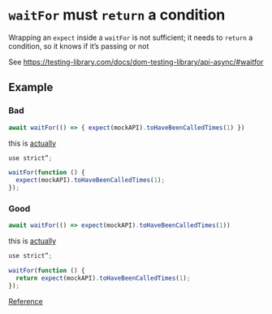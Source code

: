 # `waitFor` must `return` a condition

Wrapping an `expect` inside a `waitFor` is not sufficient; it needs to `return` a condition, so it knows if it’s passing or not

See https://testing-library.com/docs/dom-testing-library/api-async/#waitfor

## Example

### Bad

```ts
await waitFor(() => { expect(mockAPI).toHaveBeenCalledTimes(1) })
```

this is [actually](https://babeljs.io/repl/#?browsers=defaults%2C%20not%20ie%2011%2C%20not%20ie_mob%2011&build=&builtIns=false&corejs=false&spec=false&loose=false&code_lz=O4QwlgLgYg9gTgCgQSgAQF4B8qDeBTADwAc8BjCBAWxlIGsBBABQElkA6CGACRADc8AQnjwA7AMIgANpLwATACphKeAM4IAjMgC-yIA&debug=false&forceAllTransforms=false&shippedProposals=false&circleciRepo=&evaluate=true&fileSize=false&timeTravel=false&sourceType=module&lineWrap=true&presets=env&prettier=true&targets=Node-5&version=7.17.4&externalPlugins=&assumptions=%7B%7D)

```ts
use strict”;

waitFor(function () {
  expect(mockAPI).toHaveBeenCalledTimes(1);
});
```

### Good

```ts
await waitFor(() => expect(mockAPI).toHaveBeenCalledTimes(1))
```

this is [actually](https://babeljs.io/repl/#?browsers=defaults%2C%20not%20ie%2011%2C%20not%20ie_mob%2011&build=&builtIns=false&corejs=false&spec=false&loose=false&code_lz=O4QwlgLgYg9gTgCgQSgAQF4B8qCmAPABxwGMIEBbGYgawEEAFASWQDoIYAJEANxwCEcOAHYBhEABtxOACYAVMORwBnBAEZkyIA&debug=false&forceAllTransforms=false&shippedProposals=false&circleciRepo=&evaluate=true&fileSize=false&timeTravel=false&sourceType=module&lineWrap=true&presets=env&prettier=true&targets=Node-5&version=7.17.4&externalPlugins=&assumptions=%7B%7D)

```ts
use strict”;

waitFor(function () {
  return expect(mockAPI).toHaveBeenCalledTimes(1);
});
```

[Reference](https://github.com/kirkstrobeck/stash/blob/main/style-guide/wait-for-return-expect.md)
